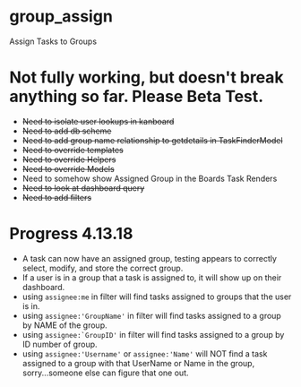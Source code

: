 # group_assign
Assign Tasks to Groups

# Not fully working, but doesn't break anything so far. Please Beta Test.

* ~~Need to isolate user lookups in kanboard~~
* ~~Need to add db scheme~~
* ~~Need to add group name relationship to getdetails in TaskFinderModel~~
* ~~Need to override templates~~
* ~~Need to override Helpers~~
* ~~Need to override Models~~
* Need to somehow show Assigned Group in the Boards Task Renders
* ~~Need to look at dashboard query~~
* ~~Need to add filters~~

# Progress 4.13.18
* A task can now have an assigned group, testing appears to correctly select, modify, and store the correct group.
* If a user is in a group that a task is assigned to, it will show up on their dashboard.
* using ``assignee:me`` in filter will find tasks assigned to groups that the user is in.
* using ``assignee:'GroupName'`` in filter will find tasks assigned to a group by NAME of the group.
* using ``assignee:`GroupID'`` in filter will find tasks assigned to a group by ID number of group.
* using ``assignee:'Username'`` or ``assignee:'Name'`` will NOT find a task assigned to a group with that UserName or Name in the group, sorry...someone else can figure that one out.
